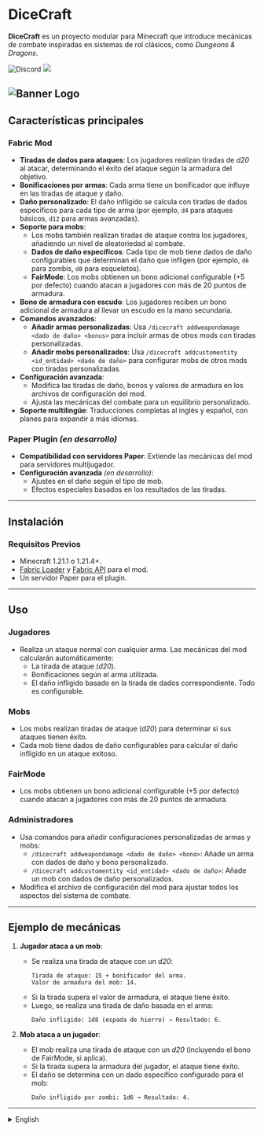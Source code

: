# DiceCraft
**DiceCraft** es un proyecto modular para Minecraft que introduce mecánicas de combate inspiradas en sistemas de rol clásicos, como *Dungeons & Dragons*.

![Discord](https://img.shields.io/discord/1079917552588816484?label=Discord&logo=discord&logoColor=white&color=6d1166&style=for-the-badge) ![](https://img.shields.io/badge/Made%20with-%E2%9D%A4%EF%B8%8F%20by%20stargaze-6d1166?style=for-the-badge)

![Banner Logo](https://cdn.modrinth.com/data/MrR8fKPi/images/616c4847a32c8cf941ea3127cd4b4875e65b06a0.png)
---

## Características principales

### **Fabric Mod**
- **Tiradas de dados para ataques**: Los jugadores realizan tiradas de *d20* al atacar, determinando el éxito del ataque según la armadura del objetivo.
- **Bonificaciones por armas**: Cada arma tiene un bonificador que influye en las tiradas de ataque y daño.
- **Daño personalizado**: El daño infligido se calcula con tiradas de dados específicos para cada tipo de arma (por ejemplo, `d4` para ataques básicos, `d12` para armas avanzadas).
- **Soporte para mobs**:
    - Los mobs también realizan tiradas de ataque contra los jugadores, añadiendo un nivel de aleatoriedad al combate.
    - **Dados de daño específicos**: Cada tipo de mob tiene dados de daño configurables que determinan el daño que infligen (por ejemplo, `d6` para zombis, `d8` para esqueletos).
    - **FairMode**: Los mobs obtienen un bono adicional configurable (+5 por defecto) cuando atacan a jugadores con más de 20 puntos de armadura.
- **Bono de armadura con escudo**: Los jugadores reciben un bono adicional de armadura al llevar un escudo en la mano secundaria.
- **Comandos avanzados**:
    - **Añadir armas personalizadas**: Usa `/dicecraft addweapondamage <dado de daño> <bonus>` para incluir armas de otros mods con tiradas personalizadas.
    - **Añadir mobs personalizados**: Usa `/dicecraft addcustomentity <id_entidad> <dado de daño>` para configurar mobs de otros mods con tiradas personalizadas.
- **Configuración avanzada**:
    - Modifica las tiradas de daño, bonos y valores de armadura en los archivos de configuración del mod.
    - Ajusta las mecánicas del combate para un equilibrio personalizado.
- **Soporte multilingüe**: Traducciones completas al inglés y español, con planes para expandir a más idiomas.

### **Paper Plugin *(en desarrollo)***
- **Compatibilidad con servidores Paper**: Extiende las mecánicas del mod para servidores multijugador.
- **Configuración avanzada** *(en desarrollo)*:
    - Ajustes en el daño según el tipo de mob.
    - Efectos especiales basados en los resultados de las tiradas.

---

## Instalación

### **Requisitos Previos**
- Minecraft 1.21.1 o 1.21.4+.
- [Fabric Loader](https://fabricmc.net/use) y [Fabric API](https://modrinth.com/mod/fabric-api) para el mod.
- Un servidor Paper para el plugin.

---

## Uso

### **Jugadores**
- Realiza un ataque normal con cualquier arma. Las mecánicas del mod calcularán automáticamente:
    - La tirada de ataque (*d20*).
    - Bonificaciones según el arma utilizada.
    - El daño infligido basado en la tirada de dados correspondiente.
Todo es configurable.

### **Mobs**
- Los mobs realizan tiradas de ataque (*d20*) para determinar si sus ataques tienen éxito.
- Cada mob tiene dados de daño configurables para calcular el daño infligido en un ataque exitoso.

### **FairMode**
- Los mobs obtienen un bono adicional configurable (+5 por defecto) cuando atacan a jugadores con más de 20 puntos de armadura.

### **Administradores**
- Usa comandos para añadir configuraciones personalizadas de armas y mobs:
    - `/dicecraft addweapondamage <dado de daño> <bono>`: Añade un arma con dados de daño y bono personalizado.
    - `/dicecraft addcustomentity <id_entidad> <dado de daño>`: Añade un mob con dados de daño personalizados.
- Modifica el archivo de configuración del mod para ajustar todos los aspectos del sistema de combate.

---

## Ejemplo de mecánicas

1. **Jugador ataca a un mob**:
    - Se realiza una tirada de ataque con un *d20*:
      ```
      Tirada de ataque: 15 + bonificador del arma.
      Valor de armadura del mob: 14.
      ```
    - Si la tirada supera el valor de armadura, el ataque tiene éxito.
    - Luego, se realiza una tirada de daño basada en el arma:
      ```
      Daño infligido: 1d8 (espada de hierro) → Resultado: 6.
      ```

2. **Mob ataca a un jugador**:
    - El mob realiza una tirada de ataque con un *d20* (incluyendo el bono de FairMode, si aplica).
    - Si la tirada supera la armadura del jugador, el ataque tiene éxito.
    - El daño se determina con un dado específico configurado para el mob:
      ```
      Daño infligido por zombi: 1d6 → Resultado: 4.
      ```

---

<details><summary>English</summary>

# DiceCraft

**DiceCraft** is a modular project for Minecraft that introduces combat mechanics inspired by classic role-playing systems, such as *Dungeons & Dragons*.

![Discord](https://img.shields.io/discord/1079917552588816484?label=Discord&logo=discord&logoColor=white&color=6d1166&style=for-the-badge) ![](https://img.shields.io/badge/Made%20with-%E2%9D%A4%EF%B8%8F%20by%20stargaze-6d1166?style=for-the-badge)

![Banner Logo](https://cdn.modrinth.com/data/MrR8fKPi/images/616c4847a32c8cf941ea3127cd4b4875e65b06a0.png)
---

## Main Features

### **Fabric Mod**
- **Attack Dice Rolls**: Players roll a *d20* when attacking, determining the success of the attack based on the target's armor.
- **Weapon Bonuses**: Each weapon has a bonus that influences both attack rolls and damage rolls.
- **Custom Damage**: Damage dealt is calculated using specific dice rolls for each weapon type (e.g., `d4` for basic attacks, `d12` for advanced weapons).
- **Mob Support**:
    - Mobs also roll attack dice against players, adding an element of randomness to combat.
    - **Specific Damage Dice**: Each mob type has configurable damage dice that determine the damage they deal (e.g., `d6` for zombies, `d8` for skeletons).
    - **FairMode**: Mobs gain an additional configurable bonus (+5 by default) when attacking players with more than 20 armor points.
- **Shield Armor Bonus**: Players receive an additional armor bonus when holding a shield in their offhand.
- **Advanced Commands**:
    - **Add Custom Weapons**: Use `/dicecraft addweapondamage <damage dice> <bonus>` to include weapons from other mods with custom rolls.
    - **Add Custom Mobs**: Use `/dicecraft addcustomentity <entity_id> <damage dice>` to configure mobs from other mods with custom rolls.
- **Advanced Configuration**:
    - Modify damage rolls, bonuses, and armor values in the mod’s configuration files.
    - Customize combat mechanics for better balance.
- **Multilingual Support**: Full translations in English and Spanish, with plans to expand to more languages.

### **Paper Plugin *(in development)***
- **Paper Server Compatibility**: Extends the mod’s mechanics to multiplayer servers.
- **Advanced Configuration** *(in development)*:
    - Adjust damage based on mob types.
    - Special effects based on dice roll outcomes.

---

## Installation

### **Requirements**
- Minecraft 1.21.1 or 1.21.4+.
- [Fabric Loader](https://fabricmc.net/use) and [Fabric API](https://modrinth.com/mod/fabric-api) for the mod.
- A Paper server for the plugin.

---

## Usage

### **Players**
- Perform a normal attack with any weapon. The mod’s mechanics will automatically calculate:
    - The attack roll (*d20*).
    - Bonuses based on the weapon used.
    - The damage dealt based on the corresponding dice roll.
Everything is configurable.

### **Mobs**
- Mobs perform attack rolls (*d20*) to determine if their attacks hit.
- Each mob has configurable damage dice to calculate the damage dealt on a successful attack.

### **FairMode**
- Mobs gain an additional configurable bonus (+5 by default) when attacking players with more than 20 armor points.

### **Administrators**
- Use commands to add custom weapon and mob configurations:
    - `/dicecraft addweapondamage <damage dice> <bonus>`: Add a weapon with custom damage dice and bonus.
    - `/dicecraft addcustomentity <entity_id> <damage dice>`: Add a mob with custom damage dice.
- Modify the mod's configuration file to adjust all aspects of the combat system.

---

## Example Mechanics

1. **Player attacks a mob**:
    - An attack roll with a *d20* is made:
      ```
      Attack roll: 15 + weapon bonus.
      Mob armor value: 14.
      ```
    - If the roll exceeds the armor value, the attack succeeds.
    - Then, a damage roll based on the weapon is made:
      ```
      Damage dealt: 1d8 (iron sword) → Result: 6.
      ```

2. **Mob attacks a player**:
    - The mob rolls an attack with a *d20* (including the FairMode bonus, if applicable).
    - If the roll exceeds the player’s armor, the attack succeeds.
    - Damage is determined with a specific dice roll configured for the mob:
      ```
      Damage dealt by zombie: 1d6 → Result: 4.
      ```

---

</details>
